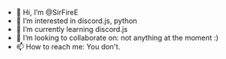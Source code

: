 - 👋 Hi, I’m @SirFireE
- 👀 I’m interested in discord.js, python
- 🌱 I’m currently learning discord.js
- 💞️ I’m looking to collaborate on: not anything at the moment :)
- 📫 How to reach me: You don't.

<!---
SirFireE/SirFireE is a ✨ special ✨ repository because its `README.md` (this file) appears on your GitHub profile.
You can click the Preview link to take a look at your changes.
--->
